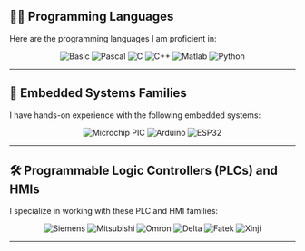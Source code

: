 ## 👨‍💻 Programming Languages

Here are the programming languages I am proficient in:

<p align="center">
  <img src="https://img.shields.io/badge/BASIC-00599C?style=for-the-badge&logo=&logoColor=white" alt="Basic"/>
  <img src="https://img.shields.io/badge/Pascal-006699?style=for-the-badge&logo=&logoColor=white" alt="Pascal"/>
  <img src="https://img.shields.io/badge/C-A8B9CC?style=for-the-badge&logo=c&logoColor=black" alt="C"/>
  <img src="https://img.shields.io/badge/C++-00599C?style=for-the-badge&logo=cplusplus&logoColor=white" alt="C++"/>
  <img src="https://img.shields.io/badge/Matlab-0076A8?style=for-the-badge&logo=Mathworks&logoColor=white" alt="Matlab"/>
  <img src="https://img.shields.io/badge/Python-3776AB?style=for-the-badge&logo=python&logoColor=white" alt="Python"/>
</p>

---

## 🔌 Embedded Systems Families

I have hands-on experience with the following embedded systems:

<p align="center">
  <img src="https://img.shields.io/badge/Microchip%20PIC-003865?style=for-the-badge&logo=microchip&logoColor=white" alt="Microchip PIC"/>
  <img src="https://img.shields.io/badge/Arduino-00979D?style=for-the-badge&logo=arduino&logoColor=white" alt="Arduino"/>
  <img src="https://img.shields.io/badge/ESP32-003B46?style=for-the-badge&logo=espressif&logoColor=white" alt="ESP32"/>
</p>

---

## 🛠️ Programmable Logic Controllers (PLCs) and HMIs

I specialize in working with these PLC and HMI families:

<p align="center">
  <img src="https://img.shields.io/badge/Siemens-003399?style=for-the-badge&logo=siemens&logoColor=white" alt="Siemens"/>
  <img src="https://img.shields.io/badge/Mitsubishi-E60012?style=for-the-badge&logo=&logoColor=white" alt="Mitsubishi"/>
  <img src="https://img.shields.io/badge/Omron-0073E6?style=for-the-badge&logo=&logoColor=white" alt="Omron"/>
  <img src="https://img.shields.io/badge/Delta-007DB8?style=for-the-badge&logo=&logoColor=white" alt="Delta"/>
  <img src="https://img.shields.io/badge/Fatek-FF6F00?style=for-the-badge&logo=&logoColor=white" alt="Fatek"/>
  <img src="https://img.shields.io/badge/Xinji-3C3C3C?style=for-the-badge&logo=&logoColor=white" alt="Xinji"/>
</p>

---
